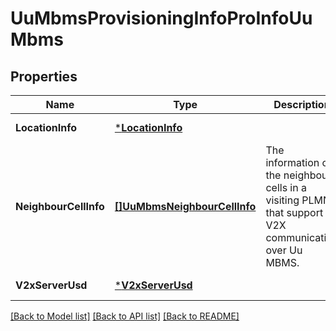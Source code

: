 # UuMbmsProvisioningInfoProInfoUuMbms

## Properties
Name | Type | Description | Notes
------------ | ------------- | ------------- | -------------
**LocationInfo** | [***LocationInfo**](LocationInfo.md) |  | [default to null]
**NeighbourCellInfo** | [**[]UuMbmsNeighbourCellInfo**](UuMbmsNeighbourCellInfo.md) | The information of the neighbour cells in a visiting PLMN that support V2X communication over Uu MBMS. | [optional] [default to null]
**V2xServerUsd** | [***V2xServerUsd**](V2xServerUsd.md) |  | [default to null]

[[Back to Model list]](../README.md#documentation-for-models) [[Back to API list]](../README.md#documentation-for-api-endpoints) [[Back to README]](../README.md)


